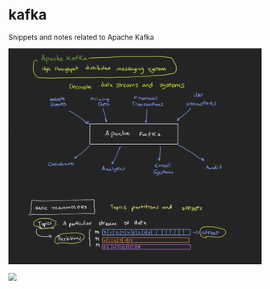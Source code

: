 # kafka
Snippets and notes related to Apache Kafka


![](kafka_basics.png)

![](consumers_producers.png)
